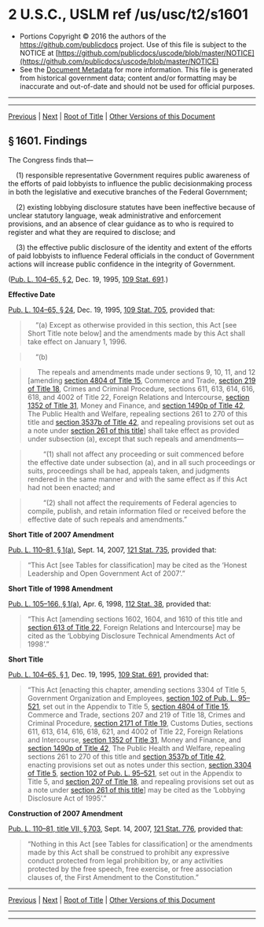 ---
---

# 2 U.S.C., USLM ref /us/usc/t2/s1601

* Portions Copyright © 2016 the authors of the https://github.com/publicdocs project.
  Use of this file is subject to the NOTICE at [https://github.com/publicdocs/uscode/blob/master/NOTICE](https://github.com/publicdocs/uscode/blob/master/NOTICE)
* See the [Document Metadata](././../../../..//README.md) for more information.
  This file is generated from historical government data; content and/or formatting may be inaccurate and out-of-date and should not be used for official purposes.

----------
----------

[Previous](./../../../..//us/usc/t2/ch26/m__us_usc_t2_ch26.md) | [Next](./../../../..//us/usc/t2/ch26/m__us_usc_t2_s1602.md) | [Root of Title](./../../../../) | [Other Versions of this Document](https://publicdocs.github.io/go/links?ns=uslm&ref=%2Fus%2Fusc%2Ft2%2Fs1601)

## § 1601. Findings

The Congress finds that—

    (1) responsible representative Government requires public awareness of the efforts of paid lobbyists to influence the public decisionmaking process in both the legislative and executive branches of the Federal Government;

    (2) existing lobbying disclosure statutes have been ineffective because of unclear statutory language, weak administrative and enforcement provisions, and an absence of clear guidance as to who is required to register and what they are required to disclose; and

    (3) the effective public disclosure of the identity and extent of the efforts of paid lobbyists to influence Federal officials in the conduct of Government actions will increase public confidence in the integrity of Government.

([Pub. L. 104–65, § 2][/us/pl/104/65/s2], Dec. 19, 1995, [109 Stat. 691][/us/stat/109/691].)

 __Effective Date__ 

[Pub. L. 104–65, § 24][/us/pl/104/65/s24], Dec. 19, 1995, [109 Stat. 705][/us/stat/109/705], provided that:

>     “(a) Except as otherwise provided in this section, this Act \[see Short Title note below\] and the amendments made by this Act shall take effect on January 1, 1996.

>     “(b)

>      The repeals and amendments made under sections 9, 10, 11, and 12 \[amending [section 4804 of Title 15][/us/usc/t15/s4804], Commerce and Trade, [section 219 of Title 18][/us/usc/t18/s219], Crimes and Criminal Procedure, sections 611, 613, 614, 616, 618, and 4002 of Title 22, Foreign Relations and Intercourse, [section 1352 of Title 31][/us/usc/t31/s1352], Money and Finance, and [section 1490p of Title 42][/us/usc/t42/s1490p], The Public Health and Welfare, repealing sections 261 to 270 of this title and [section 3537b of Title 42][/us/usc/t42/s3537b], and repealing provisions set out as a note under [section 261 of this title][/us/usc/t2/s261]\] shall take effect as provided under subsection (a), except that such repeals and amendments—

>         “(1) shall not affect any proceeding or suit commenced before the effective date under subsection (a), and in all such proceedings or suits, proceedings shall be had, appeals taken, and judgments rendered in the same manner and with the same effect as if this Act had not been enacted; and

>         “(2) shall not affect the requirements of Federal agencies to compile, publish, and retain information filed or received before the effective date of such repeals and amendments.”

 __Short Title of 2007 Amendment__ 

[Pub. L. 110–81, § 1(a)][/us/pl/110/81/s1/a], Sept. 14, 2007, [121 Stat. 735][/us/stat/121/735], provided that: 

> “This Act \[see Tables for classification\] may be cited as the ‘Honest Leadership and Open Government Act of 2007’.”

 __Short Title of 1998 Amendment__ 

[Pub. L. 105–166, § 1(a)][/us/pl/105/166/s1/a], Apr. 6, 1998, [112 Stat. 38][/us/stat/112/38], provided that: 

> “This Act \[amending sections 1602, 1604, and 1610 of this title and [section 613 of Title 22][/us/usc/t22/s613], Foreign Relations and Intercourse\] may be cited as the ‘Lobbying Disclosure Technical Amendments Act of 1998’.”

 __Short Title__ 

[Pub. L. 104–65, § 1][/us/pl/104/65/s1], Dec. 19, 1995, [109 Stat. 691][/us/stat/109/691], provided that: 

> “This Act \[enacting this chapter, amending sections 3304 of Title 5, Government Organization and Employees, [section 102 of Pub. L. 95–521][/us/pl/95/521/s102], set out in the Appendix to Title 5, [section 4804 of Title 15][/us/usc/t15/s4804], Commerce and Trade, sections 207 and 219 of Title 18, Crimes and Criminal Procedure, [section 2171 of Title 19][/us/usc/t19/s2171], Customs Duties, sections 611, 613, 614, 616, 618, 621, and 4002 of Title 22, Foreign Relations and Intercourse, [section 1352 of Title 31][/us/usc/t31/s1352], Money and Finance, and [section 1490p of Title 42][/us/usc/t42/s1490p], The Public Health and Welfare, repealing sections 261 to 270 of this title and [section 3537b of Title 42][/us/usc/t42/s3537b], enacting provisions set out as notes under this section, [section 3304 of Title 5][/us/usc/t5/s3304], [section 102 of Pub. L. 95–521][/us/pl/95/521/s102], set out in the Appendix to Title 5, and [section 207 of Title 18][/us/usc/t18/s207], and repealing provisions set out as a note under [section 261 of this title][/us/usc/t2/s261]\] may be cited as the ‘Lobbying Disclosure Act of 1995’.”

 __Construction of 2007 Amendment__ 

[Pub. L. 110–81, title VII, § 703][/us/pl/110/81/s703], Sept. 14, 2007, [121 Stat. 776][/us/stat/121/776], provided that: 

> “Nothing in this Act \[see Tables for classification\] or the amendments made by this Act shall be construed to prohibit any expressive conduct protected from legal prohibition by, or any activities protected by the free speech, free exercise, or free association clauses of, the First Amendment to the Constitution.”

----------

[Previous](./../../../..//us/usc/t2/ch26/m__us_usc_t2_ch26.md) | [Next](./../../../..//us/usc/t2/ch26/m__us_usc_t2_s1602.md) | [Root of Title](./../../../../) | [Other Versions of this Document](https://publicdocs.github.io/go/links?ns=uslm&ref=%2Fus%2Fusc%2Ft2%2Fs1601)

----------
----------

[/us/pl/104/65/s2]: https://publicdocs.github.io/go/links?ns=uslm&ref=%2Fus%2Fpl%2F104%2F65%2Fs2
[/us/stat/109/691]: https://publicdocs.github.io/go/links?ns=uslm&ref=%2Fus%2Fstat%2F109%2F691
[/us/pl/104/65/s24]: https://publicdocs.github.io/go/links?ns=uslm&ref=%2Fus%2Fpl%2F104%2F65%2Fs24
[/us/stat/109/705]: https://publicdocs.github.io/go/links?ns=uslm&ref=%2Fus%2Fstat%2F109%2F705
[/us/usc/t15/s4804]: https://publicdocs.github.io/go/links?ns=uslm&ref=%2Fus%2Fusc%2Ft15%2Fs4804
[/us/usc/t18/s219]: https://publicdocs.github.io/go/links?ns=uslm&ref=%2Fus%2Fusc%2Ft18%2Fs219
[/us/usc/t31/s1352]: https://publicdocs.github.io/go/links?ns=uslm&ref=%2Fus%2Fusc%2Ft31%2Fs1352
[/us/usc/t42/s1490p]: https://publicdocs.github.io/go/links?ns=uslm&ref=%2Fus%2Fusc%2Ft42%2Fs1490p
[/us/usc/t42/s3537b]: https://publicdocs.github.io/go/links?ns=uslm&ref=%2Fus%2Fusc%2Ft42%2Fs3537b
[/us/usc/t2/s261]: https://publicdocs.github.io/go/links?ns=uslm&ref=%2Fus%2Fusc%2Ft2%2Fs261
[/us/pl/110/81/s1/a]: https://publicdocs.github.io/go/links?ns=uslm&ref=%2Fus%2Fpl%2F110%2F81%2Fs1%2Fa
[/us/stat/121/735]: https://publicdocs.github.io/go/links?ns=uslm&ref=%2Fus%2Fstat%2F121%2F735
[/us/pl/105/166/s1/a]: https://publicdocs.github.io/go/links?ns=uslm&ref=%2Fus%2Fpl%2F105%2F166%2Fs1%2Fa
[/us/stat/112/38]: https://publicdocs.github.io/go/links?ns=uslm&ref=%2Fus%2Fstat%2F112%2F38
[/us/usc/t22/s613]: https://publicdocs.github.io/go/links?ns=uslm&ref=%2Fus%2Fusc%2Ft22%2Fs613
[/us/pl/104/65/s1]: https://publicdocs.github.io/go/links?ns=uslm&ref=%2Fus%2Fpl%2F104%2F65%2Fs1
[/us/stat/109/691]: https://publicdocs.github.io/go/links?ns=uslm&ref=%2Fus%2Fstat%2F109%2F691
[/us/pl/95/521/s102]: https://publicdocs.github.io/go/links?ns=uslm&ref=%2Fus%2Fpl%2F95%2F521%2Fs102
[/us/usc/t15/s4804]: https://publicdocs.github.io/go/links?ns=uslm&ref=%2Fus%2Fusc%2Ft15%2Fs4804
[/us/usc/t19/s2171]: https://publicdocs.github.io/go/links?ns=uslm&ref=%2Fus%2Fusc%2Ft19%2Fs2171
[/us/usc/t31/s1352]: https://publicdocs.github.io/go/links?ns=uslm&ref=%2Fus%2Fusc%2Ft31%2Fs1352
[/us/usc/t42/s1490p]: https://publicdocs.github.io/go/links?ns=uslm&ref=%2Fus%2Fusc%2Ft42%2Fs1490p
[/us/usc/t42/s3537b]: https://publicdocs.github.io/go/links?ns=uslm&ref=%2Fus%2Fusc%2Ft42%2Fs3537b
[/us/usc/t5/s3304]: https://publicdocs.github.io/go/links?ns=uslm&ref=%2Fus%2Fusc%2Ft5%2Fs3304
[/us/pl/95/521/s102]: https://publicdocs.github.io/go/links?ns=uslm&ref=%2Fus%2Fpl%2F95%2F521%2Fs102
[/us/usc/t18/s207]: https://publicdocs.github.io/go/links?ns=uslm&ref=%2Fus%2Fusc%2Ft18%2Fs207
[/us/usc/t2/s261]: https://publicdocs.github.io/go/links?ns=uslm&ref=%2Fus%2Fusc%2Ft2%2Fs261
[/us/pl/110/81/s703]: https://publicdocs.github.io/go/links?ns=uslm&ref=%2Fus%2Fpl%2F110%2F81%2Fs703
[/us/stat/121/776]: https://publicdocs.github.io/go/links?ns=uslm&ref=%2Fus%2Fstat%2F121%2F776


